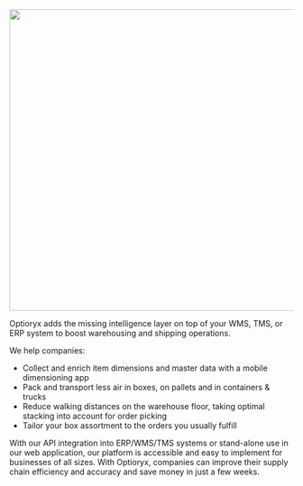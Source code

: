 <img src="https://lirp.cdn-website.com/c10be9aa/dms3rep/multi/opt/Optiorix+full+transparant+background+-+blue-c6d680b3-1920w.png" width="535em" />

Optioryx adds the missing intelligence layer on top of your WMS, TMS, or ERP system to boost warehousing and shipping operations.

We help companies:
- Collect and enrich item dimensions and master data with a mobile dimensioning app
- Pack and transport less air in boxes, on pallets and in containers & trucks
- Reduce walking distances on the warehouse floor, taking optimal stacking into account for order picking
- Tailor your box assortment to the orders you usually fulfill

With our API integration into ERP/WMS/TMS systems or stand-alone use in our web application, our platform is accessible and easy to implement for businesses of all sizes. With Optioryx, companies can improve their supply chain efficiency and accuracy and save money in just a few weeks.
